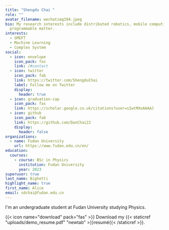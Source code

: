 ```yaml
---
title: "Shengdu Chai "
role: ""
avatar_filename: wechatimg294.jpeg
bio: My research interests include distributed robotics, mobile computing and
  programmable matter.
interests:
  - SMEFT
  - Machine Learning
  - Complex System
social:
  - icon: envelope
    icon_pack: fas
    link: /#contact
  - icon: twitter
    icon_pack: fab
    link: https://twitter.com/ShengduChai
    label: Follow me on Twitter
    display:
      header: true
  - icon: graduation-cap
    icon_pack: fas
    link: https://scholar.google.co.uk/citations?user=sIwtMXoAAAAJ
  - icon: github
    icon_pack: fab
    link: https://github.com/DanChai22
    display:
      header: false
organizations:
  - name: Fudan University
    url: https://www.fudan.edu.cn/en/
education:
  courses:
    - course: BSc in Physics
      institution: Fudan University
      year: 2023
superuser: true
last_name: Bighetti
highlight_name: true
first_name: Alice
email: sdchai@fudan.edu.cn
---
```

I﻿'m an undergraduate student at Fudan University studying Physics.

{{< icon name="download" pack="fas" >}} Download my {{< staticref "uploads/demo_resume.pdf" "newtab" >}}resumé{{< /staticref >}}.